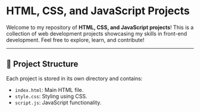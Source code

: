 # HTML, CSS, and JavaScript Projects

Welcome to my repository of **HTML, CSS, and JavaScript projects**! This is a collection of web development projects showcasing my skills in front-end development. Feel free to explore, learn, and contribute!

---

## 📁 Project Structure

Each project is stored in its own directory and contains:

- `index.html`: Main HTML file.
- `style.css`: Styling using CSS.
- `script.js`: JavaScript functionality.
